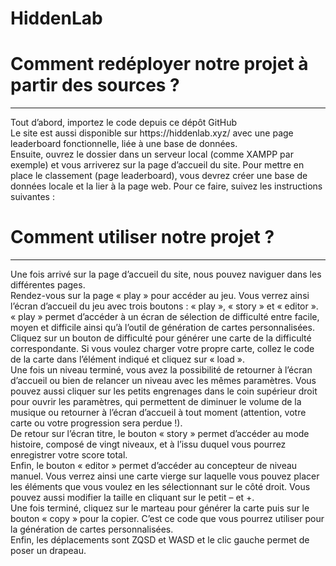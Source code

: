 # HiddenLab
<h1>Comment redéployer notre projet à partir des sources ?</h1>
<hr>
Tout d’abord, importez le code depuis ce dépôt GitHub <br>
Le site est aussi disponible sur https://hiddenlab.xyz/ avec une page leaderboard fonctionnelle, liée à une base de données.<br>
Ensuite, ouvrez le dossier dans un serveur local (comme XAMPP par exemple) et vous arriverez sur la page d’accueil du site. Pour mettre en place le classement (page leaderboard), vous devrez créer une base de données locale et la lier à la page web. Pour ce faire, suivez les instructions suivantes :<br>
<h1>Comment utiliser notre projet ?</h1>
<hr>
Une fois arrivé sur la page d’accueil du site, nous pouvez naviguer dans les différentes pages.<br> Rendez-vous sur la page « play » pour accéder au jeu. Vous verrez ainsi l’écran d’accueil du jeu avec trois boutons : « play », « story » et « editor ».<br> « play » permet d’accéder à un écran de sélection de difficulté entre facile, moyen et difficile ainsi qu’à l’outil de génération de cartes personnalisées. Cliquez sur un bouton de difficulté pour générer une carte de la difficulté correspondante. Si vous voulez charger votre propre carte, collez le code de la carte dans l’élément indiqué et cliquez sur « load ».<br> Une fois un niveau terminé, vous avez la possibilité de retourner à l’écran d’accueil ou bien de relancer un niveau avec les mêmes paramètres. Vous pouvez aussi cliquer sur les petits engrenages dans le coin supérieur droit pour ouvrir les paramètres, qui permettent de diminuer le volume de la musique ou retourner à l’écran d’accueil à tout moment (attention, votre carte ou votre progression sera perdue !). <br>De retour sur l’écran titre, le bouton « story » permet d’accéder au mode histoire, composé de vingt niveaux, et à l’issu duquel vous pourrez enregistrer votre score total. <br>Enfin, le bouton « editor » permet d’accéder au concepteur de niveau manuel. Vous verrez ainsi une carte vierge sur laquelle vous pouvez placer les éléments que vous voulez en les sélectionnant sur le côté droit. Vous pouvez aussi modifier la taille en cliquant sur le petit – et +.<br> Une fois terminé, cliquez sur le marteau pour générer la carte puis sur le bouton « copy » pour la copier. C’est ce code que vous pourrez utiliser pour la génération de cartes personnalisées. <br>Enfin, les déplacements sont ZQSD et WASD et le clic gauche permet de poser un drapeau.